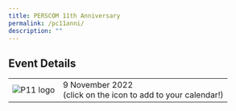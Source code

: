```yaml
---
title: PERSCOM 11th Anniversary
permalink: /pc11anni/
description: ""
---
```

## Event Details

<table>
	<td> 
		<image src="images/isomer-logo.svg" alt="P11 logo"/> 
	</td>
		<td>
		9 November 2022 <br>
			(click on the icon to add to your calendar!)
	</td>
	
</table>